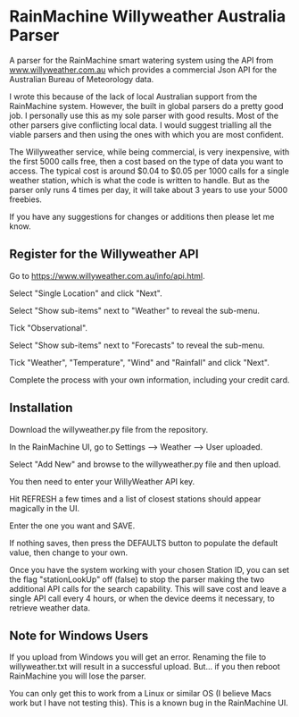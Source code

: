 # RainMachine Willyweather Australia Parser
A parser for the RainMachine smart watering system using the API from www.willyweather.com.au which provides a commercial Json API for the Australian Bureau of Meteorology data.

I wrote this because of the lack of local Australian support from the RainMachine system.
However, the built in global parsers do a pretty good job. I personally use this as my sole parser with good results. Most of the other parsers give conflicting local data. I would suggest trialling all the viable parsers and then using the ones with which you are most confident.

The Willyweather service, while being commercial, is very inexpensive, with the first 5000 calls free, then a cost based on the type of data you want to access.
The typical cost is around $0.04 to $0.05 per 1000 calls for a single weather station, which is what the code is written to handle. But as the parser only runs 4 times per day, it will take about 3 years to use your 5000 freebies.

If you have any suggestions for changes or additions then please let me know.

## Register for the Willyweather API
Go to https://www.willyweather.com.au/info/api.html.

Select "Single Location" and click "Next".

Select "Show sub-items" next to "Weather" to reveal the sub-menu.

Tick "Observational".

Select "Show sub-items" next to "Forecasts" to reveal the sub-menu.

Tick "Weather", "Temperature", "Wind" and "Rainfall" and click "Next".

Complete the process with your own information, including your credit card.


## Installation
Download the willyweather.py file from the repository.

In the RainMachine UI, go to Settings --> Weather --> User uploaded.

Select "Add New" and browse to the willyweather.py file and then upload.

You then need to enter your WillyWeather API key.

Hit REFRESH a few times and a list of closest stations should appear magically in the UI.

Enter the one you want and SAVE.

If nothing saves, then press the DEFAULTS button to populate the default value, then change to your own.

Once you have the system working with your chosen Station ID, you can set the flag "stationLookUp" off (false)
to stop the parser making the two additional API calls for the search capability. This will save cost and leave
a single API call every 4 hours, or when the device deems it necessary, to retrieve weather data.

## Note for Windows Users
If you upload from Windows you will get an error.
Renaming the file to willyweather.txt will result in a successful upload.
But... if you then reboot RainMachine you will lose the parser.

You can only get this to work from a Linux or similar OS (I believe Macs work but I have not testing this). This is a known bug in the RainMachine UI.
